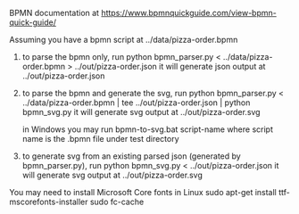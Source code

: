 BPMN documentation at https://www.bpmnquickguide.com/view-bpmn-quick-guide/

Assuming you have a bpmn script at ../data/pizza-order.bpmn
1. to parse the bpmn only, run
    python bpmn_parser.py < ../data/pizza-order.bpmn > ../out/pizza-order.json
    it will generate json output at ../out/pizza-order.json

2. to parse the bpmn and generate the svg, run
    python bpmn_parser.py < ../data/pizza-order.bpmn | tee ../out/pizza-order.json | python bpmn_svg.py
    it will generate svg output at ../out/pizza-order.svg

    in Windows you may run bpmn-to-svg.bat script-name
    where script name is the .bpmn file under test directory

3. to generate svg from an existing parsed json (generated by bpmn_parser.py), run
    python bpmn_svg.py < ../out/pizza-order.json
    it will generate svg output at ../out/pizza-order.svg

You may need to install Microsoft Core fonts in Linux
sudo apt-get install ttf-mscorefonts-installer
sudo fc-cache

